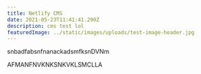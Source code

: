 ```yaml
---
title: Netlify CMS
date: 2021-05-23T11:41:41.290Z
description: cms test lol
featuredImage: ../static/images/uploads/test-image-header.jpg
---
```

snbadfabsnfnanackadsmfksnDVNm

AFMANFNVKNKSNKVKLSMCLLA